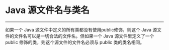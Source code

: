 # Java 源文件名与类名

---

如果一个 Java 源文件中定义的所有类都没有使用public修饰，则这个 Java 源文件的文件名可以是一切合法的文件名。但如果一个 Java 源文件里定义了一个 public 修饰的类，则这个源文件的文件名必须与 public 类的类名相同。